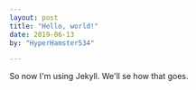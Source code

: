 ```yaml
---
layout: post
title: "Hello, world!"
date: 2019-06-13
by: "HyperHamster534"

---
```


So now I'm using Jekyll. We'll se how that goes.
